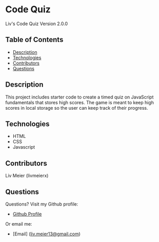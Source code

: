 # Code Quiz
Liv's Code Quiz Version 2.0.0

## Table of Contents
- [Description](#description)
- [Technologies](#technologies)
- [Contributors](#contributors)
- [Questions](#questions)

## Description
This project includes starter code to create a timed quiz on JavaScript fundamentals that stores high scores. The game is meant to keep high scores in local storage so the user can keep track of their progress. 

## Technologies
- HTML
- CSS
- Javascript

## Contributors
Liv Meier (livmeierx)

## Questions
  Questions? Visit my Github profile:
  - [Github Profile](https://github.com/livmeierx)

  Or email me:
  - [Email] (liv.meier13@gmail.com)